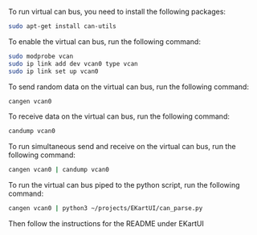 To run virtual can bus, you need to install the following packages:
```bash
sudo apt-get install can-utils
```
To enable the virtual can bus, run the following command:
```bash
sudo modprobe vcan
sudo ip link add dev vcan0 type vcan
sudo ip link set up vcan0
```
To send random data on the virtual can bus, run the following command:
```bash
cangen vcan0
```
To receive data on the virtual can bus, run the following command:
```bash
candump vcan0
```
To run simultaneous send and receive on the virtual can bus, run the following command:
```bash
cangen vcan0 | candump vcan0
```
To run the virtual can bus piped to the python script, run the following command:
```bash
cangen vcan0 | python3 ~/projects/EKartUI/can_parse.py
```
Then follow the instructions for the README under EKartUI